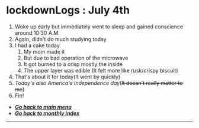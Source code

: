 # lockdownLogs : July 4th

1. Woke up early but immediately went to sleep and gained 
conscience around 10:30 A.M.
2. Again, didn't do much studying today
3. I had a cake today
   1. My mom made it
   2. But due to bad operation of the microwave
   3. It got burned to a crisp mostly the inside
   4. The upper layer was edible (It felt more like rusk/crispy biscuit)
4. That's about it for today(It went by quickly)
5. _Today's also America's Independence day_(~~It doesn't really 
matter to me~~)
6. Fin!

- [**_Go back to main menu_**](../README.md)
- [**_Go back to monthly index_**](index.md)

---
